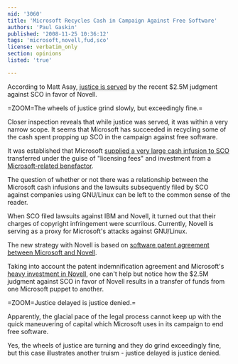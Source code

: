 ```yaml
---
nid: '3060'
title: 'Microsoft Recycles Cash in Campaign Against Free Software'
authors: 'Paul Gaskin'
published: '2008-11-25 10:36:12'
tags: 'microsoft,novell,fud,sco'
license: verbatim_only
section: opinions
listed: 'true'

---
```

According to Matt Asay, [justice is served](http://news.cnet.com/8301-13505_3-9993085-16.html) by the recent $2.5M judgment against SCO in favor of Novell. 

=ZOOM=The wheels of justice grind slowly, but exceedingly fine.=

Closer inspection reveals that while justice was served, it was within a very narrow scope. It seems that Microsoft has succeeded in recycling some of the cash spent propping up SCO in the campaign against free software.

It was established that Microsoft [supplied a very large cash infusion to SCO](http://www.wired.com/techbiz/media/news/2004/03/62544) transferred under the guise of "licensing fees" and investment from a [Microsoft-related benefactor](http://news.cnet.com/Investment-firm-confirms-Microsoft-link-to-SCO/2100-7344_3-5172426.html?tag=mncol;txt). 

The question of whether or not there was a relationship between the Microsoft cash infusions and the lawsuits subsequently filed by SCO against companies using GNU/Linux can be left to the common sense of the reader.

When SCO filed lawsuits against IBM and Novell, it turned out that their charges of copyright infringement were scurrilous. Currently, Novell is serving as a proxy for Microsoft's attacks against GNU/Linux.

The new strategy with Novell is based on [software patent agreement between Microsoft and Novell](http://www.microsoft.com/interop/msnovellcollab/patent_agreement.mspx).

Taking into account the patent indemnification agreement and Microsoft's [heavy investment in Novell](http://www.itwire.com/content/view/20317/1090/), one can't help but notice how the $2.5M judgment against SCO in favor of Novell results in a transfer of funds from one Microsoft puppet to another.

=ZOOM=Justice delayed is justice denied.=

Apparently, the glacial pace of the legal process cannot keep up with the quick maneuvering of capital which Microsoft uses in its campaign to end free software.

Yes, the wheels of justice are turning and they do grind exceedingly fine, but this case illustrates another truism - justice delayed is justice denied.